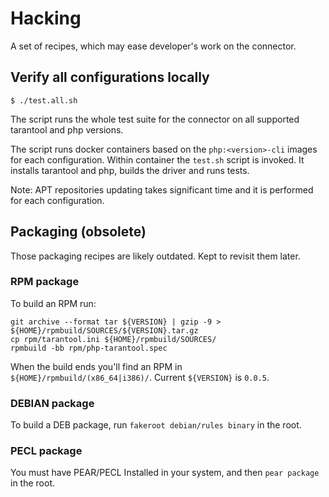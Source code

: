 # Hacking

A set of recipes, which may ease developer's work on the connector.

## Verify all configurations locally

```shell
$ ./test.all.sh
```

The script runs the whole test suite for the connector on all supported
tarantool and php versions.

The script runs docker containers based on the `php:<version>-cli` images for
each configuration. Within container the `test.sh` script is invoked. It
installs tarantool and php, builds the driver and runs tests.

Note: APT repositories updating takes significant time and it is performed for
each configuration.

## Packaging (obsolete)

Those packaging recipes are likely outdated. Kept to revisit them later.

### RPM package

To build an RPM run:

```
git archive --format tar ${VERSION} | gzip -9 > ${HOME}/rpmbuild/SOURCES/${VERSION}.tar.gz
cp rpm/tarantool.ini ${HOME}/rpmbuild/SOURCES/
rpmbuild -bb rpm/php-tarantool.spec
```

When the build ends you'll find an RPM in `${HOME}/rpmbuild/(x86_64|i386)/`.
Current `${VERSION}` is `0.0.5`.

### DEBIAN package

To build a DEB package, run `fakeroot debian/rules binary` in the root.

### PECL package

You must have PEAR/PECL Installed in your system, and then `pear package` in
the root.
